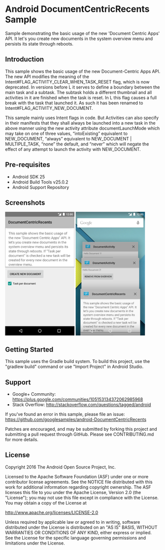 
Android DocumentCentricRecents Sample
===================================

Sample demonstrating the basic usage of the new 'Document Centric Apps' API.
It let's you create new documents in the system overview menu and persists its
state through reboots.

Introduction
------------

This sample shows the basic usage of the new Document-Centric Apps API. The new
API modifies the meaning of the Intent#FLAG_ACTIVITY_CLEAR_WHEN_TASK_RESET flag, which is
now deprecated. In versions before L it serves to define a boundary between the main task and a
subtask. The subtask holds a different thumbnail and all activities in it are finished when the
task is reset. In L this flag causes a full break with the task that launched it. As such it has
been renamed to Intent#FLAG_ACTIVITY_NEW_DOCUMENT.

This sample mainly uses Intent flags in code. But Activities can also specify in their manifests
that they shall always be launched into a new task in the above manner using the new activity
attribute documentLaunchMode which may take on one of three values, “intoExisting” equivalent to
NEW_DOCUMENT, “always” equivalent to NEW_DOCUMENT | MULTIPLE_TASK, “none” the default, and
“never” which will negate the effect of any attempt to launch the activity with NEW_DOCUMENT.

Pre-requisites
--------------

- Android SDK 25
- Android Build Tools v25.0.2
- Android Support Repository

Screenshots
-------------

<img src="screenshots/1-activity.png" height="400" alt="Screenshot"/> <img src="screenshots/2-overview.png" height="400" alt="Screenshot"/> 

Getting Started
---------------

This sample uses the Gradle build system. To build this project, use the
"gradlew build" command or use "Import Project" in Android Studio.

Support
-------

- Google+ Community: https://plus.google.com/communities/105153134372062985968
- Stack Overflow: http://stackoverflow.com/questions/tagged/android

If you've found an error in this sample, please file an issue:
https://github.com/googlesamples/android-DocumentCentricRecents

Patches are encouraged, and may be submitted by forking this project and
submitting a pull request through GitHub. Please see CONTRIBUTING.md for more details.

License
-------

Copyright 2016 The Android Open Source Project, Inc.

Licensed to the Apache Software Foundation (ASF) under one or more contributor
license agreements.  See the NOTICE file distributed with this work for
additional information regarding copyright ownership.  The ASF licenses this
file to you under the Apache License, Version 2.0 (the "License"); you may not
use this file except in compliance with the License.  You may obtain a copy of
the License at

http://www.apache.org/licenses/LICENSE-2.0

Unless required by applicable law or agreed to in writing, software
distributed under the License is distributed on an "AS IS" BASIS, WITHOUT
WARRANTIES OR CONDITIONS OF ANY KIND, either express or implied.  See the
License for the specific language governing permissions and limitations under
the License.
